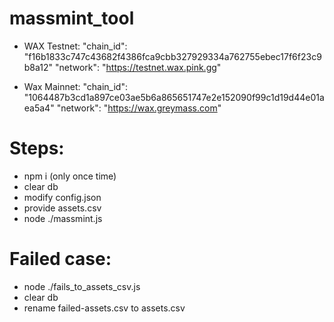 # massmint_tool

- WAX Testnet:
  "chain_id": "f16b1833c747c43682f4386fca9cbb327929334a762755ebec17f6f23c9b8a12"
  "network": "https://testnet.wax.pink.gg"

- Wax Mainnet:
  "chain_id": "1064487b3cd1a897ce03ae5b6a865651747e2e152090f99c1d19d44e01aea5a4"
  "network": "https://wax.greymass.com"

# Steps:

- npm i (only once time)
- clear db
- modify config.json
- provide assets.csv
- node ./massmint.js

# Failed case:

- node ./fails_to_assets_csv.js
- clear db
- rename failed-assets.csv to assets.csv
